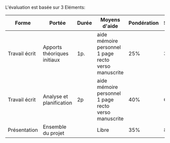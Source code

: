 L'évaluation est basée sur 3 Eléments:

| Forme | Portée | Durée | Moyens d'aide | Pondération | Semaine |
|---|---|---|---|---|---|
|Travail écrit | Apports théoriques initiaux| 1p.| aide mémoire personnel 1 page recto verso manuscrite | 25%|3|
|Travail écrit | Analyse et planification | 2p | aide mémoire personnel 1 page recto verso manuscrite | 40% | 6 |
|Présentation| Ensemble du projet |  | Libre | 35% | 8 |

